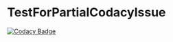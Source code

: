 # TestForPartialCodacyIssue

[![Codacy Badge](https://app.codacy.com/project/badge/Grade/85f5a3aefbd34783b438f6e89fb98ba1)](https://app.codacy.com/gh/JohanKool3/TestForPartialCodacyIssue/dashboard?utm_source=gh&utm_medium=referral&utm_content=&utm_campaign=Badge_grade)
